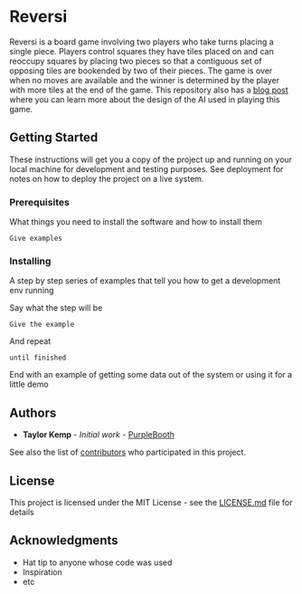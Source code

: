 # Reversi

Reversi is a board game involving two players who take turns placing a single piece. Players control squares they have tiles placed on and can reoccupy squares by placing two pieces so that a contiguous set of opposing tiles are bookended by two of their pieces. The game is over when no moves are available and the winner is determined by the player with more tiles at the end of the game. This repository also has a [blog post](https://taylorkemp.github.io./jekyll/update/2018/08/22/Game-Trees-And-Reversi.html) where you can learn more about the design of the AI used in playing this game. 

## Getting Started

These instructions will get you a copy of the project up and running on your local machine for development and testing purposes. See deployment for notes on how to deploy the project on a live system.

### Prerequisites

What things you need to install the software and how to install them

```
Give examples
```

### Installing

A step by step series of examples that tell you how to get a development env running

Say what the step will be

```
Give the example
```

And repeat

```
until finished
```

End with an example of getting some data out of the system or using it for a little demo

## Authors

* **Taylor Kemp** - *Initial work* - [PurpleBooth](https://github.com/PurpleBooth)

See also the list of [contributors](https://github.com/your/project/contributors) who participated in this project.

## License

This project is licensed under the MIT License - see the [LICENSE.md](LICENSE.md) file for details

## Acknowledgments

* Hat tip to anyone whose code was used
* Inspiration
* etc


